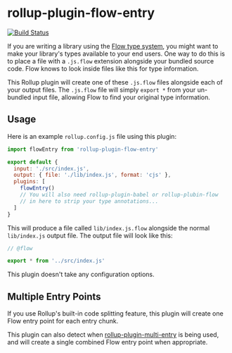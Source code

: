 # rollup-plugin-flow-entry

[![Build Status](https://travis-ci.com/swansontec/rollup-plugin-flow-entry.svg?branch=master)](https://travis-ci.com/swansontec/rollup-plugin-flow-entry)

If you are writing a library using the [Flow type system](https://flow.org/), you might want to make your library's types available to your end users. One way to do this is to place a file with a `.js.flow` extension alongside your bundled source code. Flow knows to look inside files like this for type information.

This Rollup plugin will create one of these `.js.flow` files alongside each of your output files. The `.js.flow` file will simply `export *` from your un-bundled input file, allowing Flow to find your original type information.

## Usage

Here is an example `rollup.config.js` file using this plugin:

```js
import flowEntry from 'rollup-plugin-flow-entry'

export default {
  input: './src/index.js',
  output: { file: './lib/index.js', format: 'cjs' },
  plugins: [
    flowEntry()
    // You will also need rollup-plugin-babel or rollup-plubin-flow
    // in here to strip your type annotations...
  ]
}
```

This will produce a file called `lib/index.js.flow` alongside the normal `lib/index.js` output file. The output file will look like this:

```js
// @flow

export * from '../src/index.js'
```

This plugin doesn't take any configuration options.

## Multiple Entry Points

If you use Rollup's built-in code splitting feature, this plugin will create one Flow entry point for each entry chunk.

This plugin can also detect when [rollup-plugin-multi-entry](https://github.com/rollup/rollup-plugin-multi-entry) is being used, and will create a single combined Flow entry point when appropriate.
